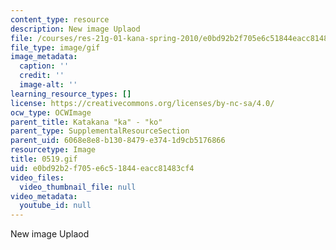 ```yaml
---
content_type: resource
description: New image Uplaod
file: /courses/res-21g-01-kana-spring-2010/e0bd92b2f705e6c51844eacc81483cf4_0519.gif
file_type: image/gif
image_metadata:
  caption: ''
  credit: ''
  image-alt: ''
learning_resource_types: []
license: https://creativecommons.org/licenses/by-nc-sa/4.0/
ocw_type: OCWImage
parent_title: Katakana "ka" - "ko"
parent_type: SupplementalResourceSection
parent_uid: 6068e8e8-b130-8479-e374-1d9cb5176866
resourcetype: Image
title: 0519.gif
uid: e0bd92b2-f705-e6c5-1844-eacc81483cf4
video_files:
  video_thumbnail_file: null
video_metadata:
  youtube_id: null
---
```

New image Uplaod